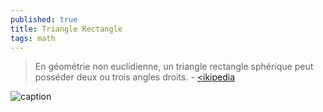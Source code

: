 ```yaml
---
published: true
title: Triangle Rectangle
tags: math
---
```

> En géométrie non euclidienne, un triangle rectangle sphérique peut posséder deux ou trois angles droits. - [<ikipedia](https://fr.wikipedia.org/wiki/Triangle_rectangle)

![caption](https://upload.wikimedia.org/wikipedia/commons/thumb/9/91/Triangle_trirectangle.svg/330px-Triangle_trirectangle.svg.png)
